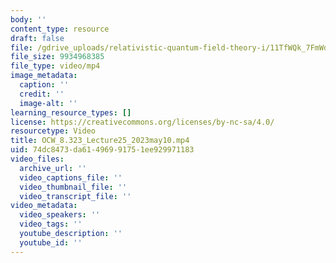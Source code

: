 ```yaml
---
body: ''
content_type: resource
draft: false
file: /gdrive_uploads/relativistic-quantum-field-theory-i/11TfWQk_7FmWdTR9fh37exRSTp7spd3Vz/ocw_8323_lecture25_2023may10.mp4
file_size: 9934968385
file_type: video/mp4
image_metadata:
  caption: ''
  credit: ''
  image-alt: ''
learning_resource_types: []
license: https://creativecommons.org/licenses/by-nc-sa/4.0/
resourcetype: Video
title: OCW_8.323_Lecture25_2023may10.mp4
uid: 74dc8473-da61-4969-9175-1ee929971183
video_files:
  archive_url: ''
  video_captions_file: ''
  video_thumbnail_file: ''
  video_transcript_file: ''
video_metadata:
  video_speakers: ''
  video_tags: ''
  youtube_description: ''
  youtube_id: ''
---
```

